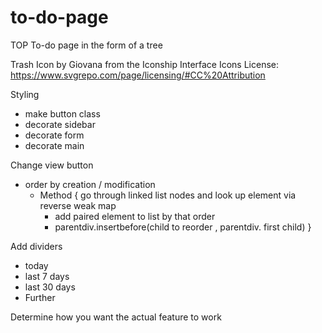 # to-do-page

TOP To-do page in the form of a tree

Trash Icon by Giovana from the Iconship Interface Icons
License: https://www.svgrepo.com/page/licensing/#CC%20Attribution 

Styling
- make button class
- decorate sidebar
- decorate form
- decorate main

Change view button
- order by creation / modification
    - Method {
        go through linked list nodes and look up element via reverse weak map
        - add paired element to list by that order
        - parentdiv.insertbefore(child to reorder , parentdiv. first child)
    }

Add dividers
- today
- last 7 days
- last 30 days
- Further

Determine how you want the actual feature to work